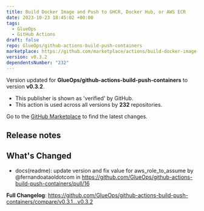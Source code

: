 ```yaml
---
title: Build Docker Image and Push to GHCR, Docker Hub, or AWS ECR
date: 2023-10-23 18:45:02 +00:00
tags:
  - GlueOps
  - GitHub Actions
draft: false
repo: GlueOps/github-actions-build-push-containers
marketplace: https://github.com/marketplace/actions/build-docker-image-and-push-to-ghcr-docker-hub-or-aws-ecr
version: v0.3.2
dependentsNumber: "232"
---
```



Version updated for **GlueOps/github-actions-build-push-containers** to version **v0.3.2**.
- This publisher is shown as 'verified' by GitHub.
- This action is used across all versions by **232** repositories.

Go to the [GitHub Marketplace](https://github.com/marketplace/actions/build-docker-image-and-push-to-ghcr-docker-hub-or-aws-ecr) to find the latest changes.

## Release notes

## What's Changed
* docs(readme): update version and fix value for aws_role_to_assume by @fernandoataoldotcom in https://github.com/GlueOps/github-actions-build-push-containers/pull/16


**Full Changelog**: https://github.com/GlueOps/github-actions-build-push-containers/compare/v0.3.1...v0.3.2
